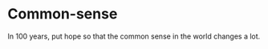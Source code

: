 Common-sense
============

In 100 years, put hope so that the common sense in the world changes a lot. 
